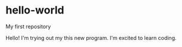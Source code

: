 # hello-world
My first repository


Hello! I'm trying out my this new program. I'm excited to learn coding.
